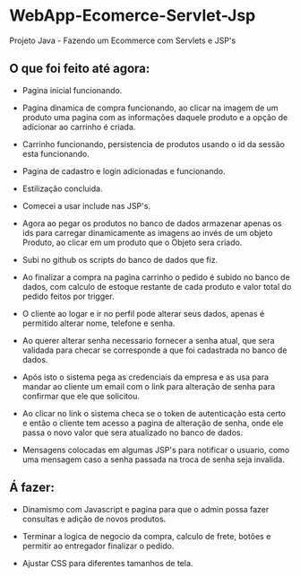 # WebApp-Ecomerce-Servlet-Jsp
Projeto Java - Fazendo um Ecommerce com Servlets e JSP's


## O que foi feito até agora:

- Pagina inicial funcionando.

- Pagina dinamica de compra funcionando, ao clicar na imagem de um produto uma pagina com as informações daquele produto e a opção de adicionar ao carrinho é criada.

- Carrinho funcionando, persistencia de produtos usando o id da sessão esta funcionando.

- Pagina de cadastro e login adicionadas e funcionando.

- Estilização concluida.

- Comecei a usar include nas JSP's.

- Agora ao pegar os produtos no banco de dados armazenar apenas os ids para carregar dinamicamente as imagens ao invés de um objeto Produto, ao clicar em um produto que o Objeto sera criado.

- Subi no github os scripts do banco de dados que fiz.

- Ao finalizar a compra na pagina carrinho o pedido é subido no banco de dados, com calculo de estoque restante de cada produto e valor total do pedido feitos por trigger.

- O cliente ao logar e ir no perfil pode alterar seus dados, apenas é permitido alterar nome, telefone e senha.

- Ao querer alterar senha necessario fornecer a senha atual, que sera validada para checar se corresponde a que foi cadastrada no banco de dados.

- Após isto o sistema pega as credenciais da empresa e as usa para mandar ao cliente um email com o link para alteração de senha para confirmar que ele que solicitou.

- Ao clicar no link o sistema checa se o token de autenticação esta certo e então o cliente tem acesso a pagina de alteração de senha, onde ele passa o novo valor que sera atualizado no banco de dados.

- Mensagens colocadas em algumas JSP's para notificar o usuario, como uma mensagem caso a senha passada na troca de senha seja invalida.

## Á fazer:

- Dinamismo com Javascript e pagina para que o admin possa fazer consultas e adição de novos produtos.

- Terminar a logica de negocio da compra, calculo de frete, botões e permitir ao entregador finalizar o pedido.

- Ajustar CSS para diferentes tamanhos de tela.


 